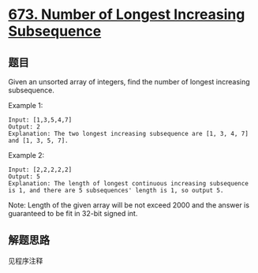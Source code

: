 # [673. Number of Longest Increasing Subsequence](https://leetcode.com/problems/number-of-longest-increasing-subsequence/)

## 题目

Given an unsorted array of integers, find the number of longest increasing subsequence.

Example 1:

```text
Input: [1,3,5,4,7]
Output: 2
Explanation: The two longest increasing subsequence are [1, 3, 4, 7] and [1, 3, 5, 7].
```

Example 2:

```text
Input: [2,2,2,2,2]
Output: 5
Explanation: The length of longest continuous increasing subsequence is 1, and there are 5 subsequences' length is 1, so output 5.
```

Note: Length of the given array will be not exceed 2000 and the answer is guaranteed to be fit in 32-bit signed int.

## 解题思路

见程序注释
